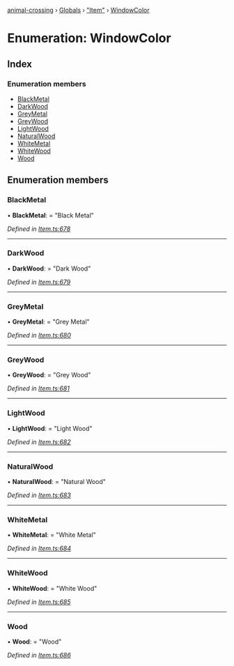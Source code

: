 [animal-crossing](../README.md) › [Globals](../globals.md) › ["Item"](../modules/_item_.md) › [WindowColor](_item_.windowcolor.md)

# Enumeration: WindowColor

## Index

### Enumeration members

* [BlackMetal](_item_.windowcolor.md#blackmetal)
* [DarkWood](_item_.windowcolor.md#darkwood)
* [GreyMetal](_item_.windowcolor.md#greymetal)
* [GreyWood](_item_.windowcolor.md#greywood)
* [LightWood](_item_.windowcolor.md#lightwood)
* [NaturalWood](_item_.windowcolor.md#naturalwood)
* [WhiteMetal](_item_.windowcolor.md#whitemetal)
* [WhiteWood](_item_.windowcolor.md#whitewood)
* [Wood](_item_.windowcolor.md#wood)

## Enumeration members

###  BlackMetal

• **BlackMetal**: = "Black Metal"

*Defined in [Item.ts:678](https://github.com/Norviah/animal-crossing/blob/87636f7/module/types/Item.ts#L678)*

___

###  DarkWood

• **DarkWood**: = "Dark Wood"

*Defined in [Item.ts:679](https://github.com/Norviah/animal-crossing/blob/87636f7/module/types/Item.ts#L679)*

___

###  GreyMetal

• **GreyMetal**: = "Grey Metal"

*Defined in [Item.ts:680](https://github.com/Norviah/animal-crossing/blob/87636f7/module/types/Item.ts#L680)*

___

###  GreyWood

• **GreyWood**: = "Grey Wood"

*Defined in [Item.ts:681](https://github.com/Norviah/animal-crossing/blob/87636f7/module/types/Item.ts#L681)*

___

###  LightWood

• **LightWood**: = "Light Wood"

*Defined in [Item.ts:682](https://github.com/Norviah/animal-crossing/blob/87636f7/module/types/Item.ts#L682)*

___

###  NaturalWood

• **NaturalWood**: = "Natural Wood"

*Defined in [Item.ts:683](https://github.com/Norviah/animal-crossing/blob/87636f7/module/types/Item.ts#L683)*

___

###  WhiteMetal

• **WhiteMetal**: = "White Metal"

*Defined in [Item.ts:684](https://github.com/Norviah/animal-crossing/blob/87636f7/module/types/Item.ts#L684)*

___

###  WhiteWood

• **WhiteWood**: = "White Wood"

*Defined in [Item.ts:685](https://github.com/Norviah/animal-crossing/blob/87636f7/module/types/Item.ts#L685)*

___

###  Wood

• **Wood**: = "Wood"

*Defined in [Item.ts:686](https://github.com/Norviah/animal-crossing/blob/87636f7/module/types/Item.ts#L686)*
